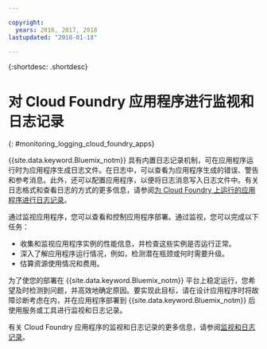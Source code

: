 ```yaml
---

copyright:
  years: 2016, 2017, 2018
lastupdated: "2018-01-18"

---
```


{:shortdesc: .shortdesc}


# 对 Cloud Foundry 应用程序进行监视和日志记录
{: #monitoring_logging_cloud_foundry_apps}

{{site.data.keyword.Bluemix_notm}} 具有内置日志记录机制，可在应用程序运行时为应用程序生成日志文件。在日志中，可以查看为应用程序生成的错误、警告和参考消息。此外，还可以配置应用程序，以便将日志消息写入日志文件中。有关日志格式和查看日志的方式的更多信息，请参阅[为 Cloud Foundry 上运行的应用程序进行日志记录](../monitor_log/logging.html#logging_for_bluemix_apps)。

通过监视应用程序，您可以查看和控制应用程序部署。通过监视，您可以完成以下任务：

* 收集和监视应用程序实例的性能信息，并检查这些实例是否运行正常。
* 深入了解应用程序运行情况，例如，检测潜在瓶颈或何时需要升级。
* 估算资源使用情况和费用。

为了使您的部署在 {{site.data.keyword.Bluemix_notm}} 平台上稳定运行，您希望及时检测到问题，并高效地确定原因。要实现此目标，请在设计应用程序时将故障诊断考虑在内，并在应用程序部署到 {{site.data.keyword.Bluemix_notm}} 后使用服务或工具进行监视和日志记录。

有关 Cloud Foundry 应用程序的监视和日志记录的更多信息，请参阅[监视和日志记录](../monitor_log/logging.html)。
